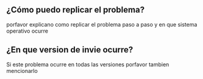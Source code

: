 ## ¿Cómo puedo replicar el problema?
porfavor explicano como replicar el problema paso a paso y en que sistema operativo ocurre
## ¿En que version de invie ocurre?
Si este problema ocurre en todas las versiones porfavor tambien mencionarlo
